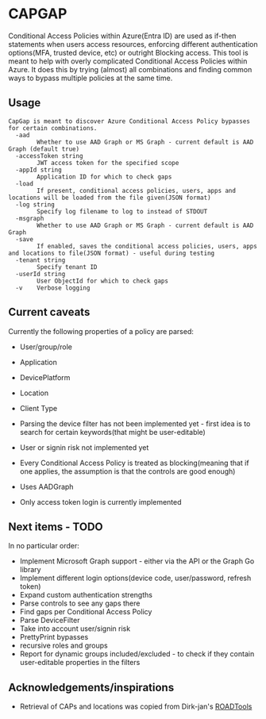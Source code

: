 # CAPGAP

Conditional Access Policies within Azure(Entra ID) are used as if-then statements when users access resources, enforcing different authentication options(MFA, trusted device, etc) or outright Blocking access.
This tool is meant to help with overly complicated Conditional Access Policies within Azure. It does this by trying (almost) all combinations and finding common ways to bypass multiple policies at the same time.

## Usage
```
CapGap is meant to discover Azure Conditional Access Policy bypasses for certain combinations.
  -aad
        Whether to use AAD Graph or MS Graph - current default is AAD Graph (default true)
  -accessToken string
        JWT access token for the specified scope
  -appId string
        Application ID for which to check gaps
  -load
        If present, conditional access policies, users, apps and locations will be loaded from the file given(JSON format)
  -log string
        Specify log filename to log to instead of STDOUT
  -msgraph
        Whether to use AAD Graph or MS Graph - current default is AAD Graph
  -save
        If enabled, saves the conditional access policies, users, apps and locations to file(JSON format) - useful during testing
  -tenant string
        Specify tenant ID 
  -userId string
        User ObjectId for which to check gaps
  -v    Verbose logging
```


## Current caveats

Currently the following properties of a policy are parsed:
* User/group/role
* Application
* DevicePlatform
* Location
* Client Type

* Parsing the device filter has not been implemented yet - first idea is to search for certain keywords(that might be user-editable)
* User or signin risk not implemented yet
* Every Conditional Access Policy is treated as blocking(meaning that if one applies, the assumption is that the controls are good enough)
* Uses AADGraph
* Only access token login is currently implemented

## Next items - TODO

In no particular order:
* Implement Microsoft Graph support - either via the API or the Graph Go library
* Implement different login options(device code, user/password, refresh token)
* Expand custom authentication strengths
* Parse controls to see any gaps there
* Find gaps per Conditional Access Policy
* Parse DeviceFilter
* Take into account user/signin risk
* PrettyPrint bypasses
* recursive roles and groups
* Report for dynamic groups included/excluded - to check if they contain user-editable properties in the filters

## Acknowledgements/inspirations

* Retrieval of CAPs and locations was copied from Dirk-jan's [ROADTools](https://github.com/dirkjanm/ROADtools)

